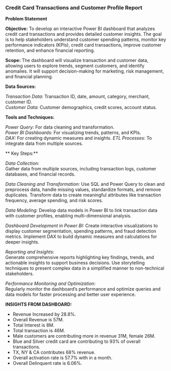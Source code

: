 ### Credit Card Transactions and Customer Profile Report

**Problem Statement**

**Objective:**
To develop an interactive Power BI dashboard that analyzes credit card transactions and provides detailed customer insights. The goal is to help stakeholders understand customer spending patterns, monitor key performance indicators (KPIs), credit card transactions, improve customer retention, and enhance financial reporting.

**Scope:**
The dashboard will visualize transaction and customer data, allowing users to explore trends, segment customers, and identify anomalies. It will support decision-making for marketing, risk management, and financial planning.

**Data Sources:**

*Transaction Data:* Transaction ID, date, amount, category, merchant, customer ID.  
*Customer Data:* Customer demographics, credit scores, account status.

**Tools and Techniques:**

*Power Query:* For data cleaning and transformation.  
*Power BI Dashboards:* For visualizing trends, patterns, and KPIs.  
*DAX:* For creating dynamic measures and insights. 
*ETL Processes:* To integrate data from multiple sources.  

** Key Steps:**

*Data Collection:*  
Gather data from multiple sources, including transaction logs, customer databases, and financial records.

*Data Cleaning and Transformation:*
Use SQL and Power Query to clean and preprocess data, handle missing values, standardize formats, and remove duplicates.
Transform data to create meaningful attributes like transaction frequency, average spending, and risk scores.  

*Data Modeling:*
Develop data models in Power BI to link transaction data with customer profiles, enabling multi-dimensional analysis.  

*Dashboard Development in Power BI:*
Create interactive visualizations to display customer segmentation, spending patterns, and fraud detection metrics.
Implement DAX to build dynamic measures and calculations for deeper insights.  

*Reporting and Insights:*  
Generate comprehensive reports highlighting key findings, trends, and actionable insights to support business decisions.
Use storytelling techniques to present complex data in a simplified manner to non-technical stakeholders.  

*Performance Monitoring and Optimization:*  
Regularly monitor the dashboard’s performance and optimize queries and data models for faster processing and better user experience.

**INSIGHTS FROM DASHBOARD:**

- Revenue Increased by 28.8%.
-  Overall Revenue is 57M.
- Total Interest is 8M.
- Total transaction is 46M.
- Male customers are contributing more in revenue 31M, female 26M.
- Blue and Silver credit card are contributing to 93% of overall transactions.
- TX, NY & CA contributes 68% revenue.
- Overall activation rate is 57.7% with in a month.
- Overall Delinquent rate is 6.06%.
